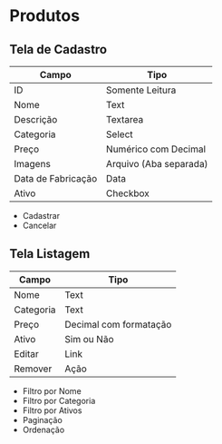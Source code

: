 # Produtos

## Tela de Cadastro

| Campo                 | Tipo                      |
|-----------------------|---------------------------|
| ID                    | Somente Leitura           |
| Nome                  | Text                      |
| Descrição             | Textarea                  |
| Categoria             | Select                    |
| Preço                 | Numérico com Decimal      |
| Imagens               | Arquivo (Aba separada)    |
| Data de Fabricação    | Data                      |
| Ativo                 | Checkbox                  |

- Cadastrar
- Cancelar

## Tela Listagem

| Campo                 | Tipo                      |
|-----------------------|---------------------------|
| Nome                  | Text                      |
| Categoria             | Text                      |
| Preço                 | Decimal com formatação    |
| Ativo                 | Sim ou Não                |
| Editar                | Link                      |
| Remover               | Ação                      |

- Filtro por Nome
- Filtro por Categoria
- Filtro por Ativos
- Paginação
- Ordenação
